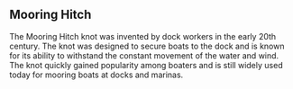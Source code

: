 ## Mooring Hitch

The Mooring Hitch knot was invented by dock workers in the early 20th century. The knot was designed to secure boats to the dock and is known for its ability to withstand the constant movement of the water and wind. The knot quickly gained popularity among boaters and is still widely used today for mooring boats at docks and marinas.
